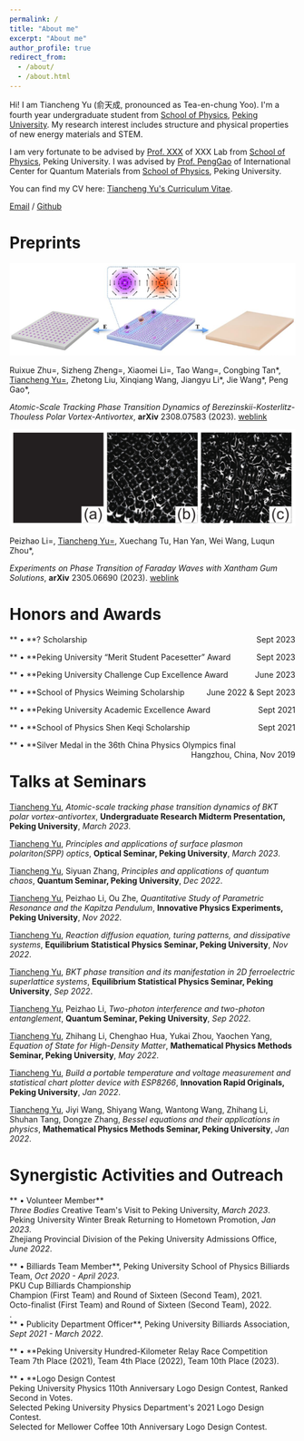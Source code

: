 ```yaml
---
permalink: /
title: "About me"
excerpt: "About me"
author_profile: true
redirect_from: 
  - /about/
  - /about.html
---
```


Hi! I am Tiancheng Yu (俞天成, pronounced as Tea-en-chung Yoo). I'm a fourth year undergraduate student from [School of Physics](https://phy.pku.edu.cn/), [Peking University](https://www.pku.edu.cn/). My research interest includes structure and physical properties of new energy materials and STEM.

I am very fortunate to be advised by [Prof. XXX](https://www.XXX.com/) of XXX Lab from [School of Physics](https://phy.pku.edu.cn/), Peking University. I was advised by [Prof. PengGao](https://scholar.google.com/citations?hl=en&user=JQLol_0AAAAJ) of International Center for Quantum Materials from [School of Physics](https://phy.pku.edu.cn/), Peking University.

You can find my CV here: [Tiancheng Yu's Curriculum Vitae](../assets/Curriculum_Vitae.pdf).

[Email](mailto:2000011321@stu.pku.edu.cn) / [Github](https://github.com/TianchengYu2001)

Preprints
======
<img src="../images/fig1.png" alt="Figure 1">

Ruixue Zhu=, Sizheng Zheng=, Xiaomei Li=, Tao Wang=, Congbing Tan*, <span style="text-decoration: underline;">Tiancheng Yu=</span>, Zhetong Liu, Xinqiang Wang, Jiangyu Li*, Jie Wang*, Peng Gao*, 

<i>Atomic-Scale Tracking Phase Transition Dynamics of Berezinskii-Kosterlitz-Thouless Polar Vortex-Antivortex</i>, **arXiv** 2308.07583 (2023). 
[weblink](https://arxiv.org/abs/2308.07583)


<img src="../images/fig2.png" alt="Figure 2">

Peizhao Li=, <span style="text-decoration: underline;">Tiancheng Yu=</span>, Xuechang Tu, Han Yan, Wei Wang, Luqun Zhou*,

<i>Experiments on Phase Transition of Faraday Waves with Xantham Gum Solutions</i>,
**arXiv** 2305.06690 (2023). 
[weblink](https://www.researchgate.net/publication/373411670_Experiments_on_Phase_Transition_of_Faraday_Waves_with_Xantham_Gum_Solutions)

Honors and Awards
======
** • **? Scholarship
<span style="float: right;">Sept 2023</span>

** • **Peking University “Merit Student Pacesetter” Award
<span style="float: right;">Sept 2023</span>

** • **Peking University Challenge Cup Excellence Award
<span style="float: right;">June 2023</span>

** • **School of Physics Weiming Scholarship
<span style="float: right;">June 2022 & Sept 2023</span>

** • **Peking University Academic Excellence Award
<span style="float: right;">Sept 2021</span>

** • **School of Physics Shen Keqi Scholarship
<span style="float: right;">Sept 2021</span>

** • **Silver Medal in the 36th China Physics Olympics final
<span style="float: right;">Hangzhou, China, Nov 2019</span>

Talks at Seminars
======
<span style="text-decoration: underline;">Tiancheng Yu</span>, <i>Atomic-scale tracking phase transition dynamics of BKT polar vortex-antivortex</i>, **Undergraduate Research Midterm Presentation, Peking University**, <i>March 2023</i>.

<span style="text-decoration: underline;">Tiancheng Yu</span>, <i>Principles and applications of surface plasmon polariton(SPP) optics</i>, **Optical Seminar, Peking University**, <i>March 2023</i>.

<span style="text-decoration: underline;">Tiancheng Yu</span>, Siyuan Zhang, <i>Principles and applications of quantum chaos</i>, **Quantum Seminar, Peking University**, <i>Dec 2022</i>.

<span style="text-decoration: underline;">Tiancheng Yu</span>, Peizhao Li, Ou Zhe, <i>Quantitative Study of Parametric Resonance and the Kapitza Pendulum</i>, **Innovative Physics Experiments, Peking University**, <i>Nov 2022</i>.

<span style="text-decoration: underline;">Tiancheng Yu</span>, <i>Reaction diffusion equation, turing patterns, and dissipative systems</i>, **Equilibrium Statistical Physics Seminar, Peking University**, <i>Nov 2022</i>.

<span style="text-decoration: underline;">Tiancheng Yu</span>, <i>BKT phase transition and its manifestation in 2D ferroelectric superlattice systems</i>, **Equilibrium Statistical Physics Seminar, Peking University**, <i>Sep 2022</i>.

<span style="text-decoration: underline;">Tiancheng Yu</span>, Peizhao Li, <i>Two-photon interference and two-photon entanglement</i>, **Quantum Seminar, Peking University**, <i>Sep 2022</i>.

<span style="text-decoration: underline;">Tiancheng Yu</span>, Zhihang Li, Chenghao Hua, Yukai Zhou, Yaochen Yang, <i>Equation of State for High-Density Matter</i>, **Mathematical Physics Methods Seminar, Peking University**, <i>May 2022</i>.

<span style="text-decoration: underline;">Tiancheng Yu</span>, <i>Build a portable temperature and voltage measurement and statistical chart plotter device with ESP8266</i>, **Innovation Rapid Originals, Peking University**, <i>Jan 2022</i>.

<span style="text-decoration: underline;">Tiancheng Yu</span>, Jiyi Wang, Shiyang Wang, Wantong Wang, Zhihang Li, Shuhan Tang, Dongze Zhang, <i>Bessel equations and their applications in physics</i>, **Mathematical Physics Methods Seminar, Peking University**, <i>Jan 2022</i>.

Synergistic Activities and Outreach
======
** • Volunteer Member**<br>
<i>Three Bodies</i> Creative Team's Visit to Peking University, <i>March 2023</i>.<br>
Peking University Winter Break Returning to Hometown Promotion, <i>Jan 2023</i>.<br>
Zhejiang Provincial Division of the Peking University Admissions Office, <i>June 2022</i>.

** • Billiards Team Member**, Peking University School of Physics Billiards Team, <i>Oct 2020 - April 2023</i>.<br>
PKU Cup Billiards Championship<br>
Champion (First Team) and Round of Sixteen (Second Team), 2021.<br>
Octo-finalist (First Team) and Round of Sixteen (Second Team), 2022.<br>.<br>
** • Publicity Department Officer**, Peking University Billiards Association, <i>Sept 2021 - March 2022</i>.

** • **Peking University Hundred-Kilometer Relay Race Competition<br>
Team 7th Place (2021), Team 4th Place (2022), Team 10th Place (2023).

** • **Logo Design Contest<br>
Peking University Physics 110th Anniversary Logo Design Contest, Ranked Second in Votes.<br>
Selected Peking University Physics Department's 2021 Logo Design Contest.<br>
Selected for Mellower Coffee 10th Anniversary Logo Design Contest.



